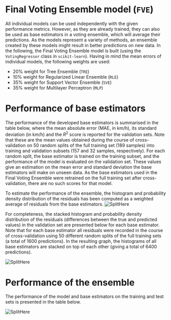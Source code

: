 # Final Voting Ensemble model (`FVE`)

All individual models can be used independently with the given performance metrics. 
However, as they are already trained, they can also be used as base estimators in a voting ensemble, which will average 
their predictions. 
As the models represent a variety of methods, an ensemble created by these models might result in better predictions on new data. In the following, the Final Voting Ensemble model is built (using the `VotingRegressor` class in `scikit-learn`). 
Having in mind the mean errors of individual models, the following weights are used:

* 20% weight for Tree Ensemble (`TRE`)
* 10% weight for Regularized Linear Ensemble (`RLE`)
* 35% weight for Support Vector Ensemble (`SVE`)
* 35% weight for Multilayer Perceptron (`MLP`)

# Performance of base estimators

The performance of the developed base estimators is summarised in the table below, where the mean absolute error (MAE, in km/h), its standard deviation (in km/h) and the $R^2$ score is reported for the validation sets. Note that these are the mean values obtained during the course of cross-validation on 50 random splits of the full training set (189 samples) into training and validation subsets (157 and 32 samples, respectively). For each random split, the base estimator is trained on the training subset, and the performance of the model is evaluated on the validation set. 
These values give an estimation on the mean error and standard deviation the base estimators will make on unseen data. 
As the base estimators used in the Final Voting Ensemble were retrained on the full training set after cross-validation, there are no such scores for that model. 

To estimate the performance of the ensemble, the histogram and probability density distribution of the residuals has been computed as a weighted average of residuals from the base estimators.
![SplitHere]()

For completeness, the stacked histogram and probability density distribution of the residuals (differences between the true and predicted values) in the validation set are presented below for each base estimator. Note that for each base estimator all residuals were recorded in the course of cross-validation using 50 different random splits of the full training sets (a total of 1600 predictions). In the resulting graph, the histograms of all base estimators are stacked on top of each other (giving a total of 6400 predictions).

![SplitHere]()

# Performance of the ensemble

The performance of the model and base estimators on the training and test sets is presented in the table below.

![SplitHere]()